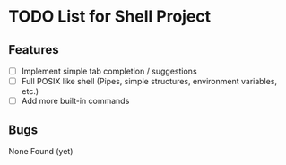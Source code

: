 # TODO List for Shell Project

## Features
- [ ] Implement simple tab completion / suggestions
- [ ] Full POSIX like shell (Pipes, simple structures, environment variables, etc.)
- [ ] Add more built-in commands

## Bugs

None Found (yet)

